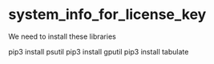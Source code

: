 # system_info_for_license_key
We need to install these libraries

pip3 install psutil
pip3 install gputil
pip3 install tabulate
